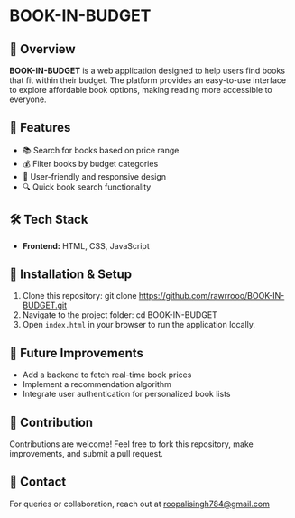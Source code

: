 
# BOOK-IN-BUDGET

## 📖 Overview
**BOOK-IN-BUDGET** is a web application designed to help users find books that fit within their budget. The platform provides an easy-to-use interface to explore affordable book options, making reading more accessible to everyone.

## 🚀 Features
- 📚 Search for books based on price range
- 💰 Filter books by budget categories
- 🎨 User-friendly and responsive design
- 🔍 Quick book search functionality

## 🛠️ Tech Stack
- **Frontend:** HTML, CSS, JavaScript

## 🔧 Installation & Setup
1. Clone this repository:
   git clone https://github.com/rawrrooo/BOOK-IN-BUDGET.git
2. Navigate to the project folder:
   cd BOOK-IN-BUDGET
3. Open `index.html` in your browser to run the application locally.

## 📝 Future Improvements
- Add a backend to fetch real-time book prices
- Implement a recommendation algorithm
- Integrate user authentication for personalized book lists

## 🤝 Contribution
Contributions are welcome! Feel free to fork this repository, make improvements, and submit a pull request.

## 📩 Contact
For queries or collaboration, reach out at roopalisingh784@gmail.com


